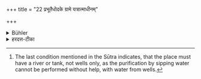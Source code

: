+++
title = "22 प्रभूतैधोदके ग्रामे यत्रात्माधीनम्"

+++

<details><summary>Bühler</summary>

22. It is lawful for a Brāhmaṇa to dwell in a village, where there is plenty of fuel and water, (and) where he may perform the rites of purification by himself. [^15] 


[^15]:  The last condition mentioned in the Sūtra indicates, that the place must have a river or tank, not wells only, as the purification by sipping water cannot be performed without help, with water from wells.
</details>

<details><summary>हरदत्त-टीका</summary>

## सूत्रम्
प्रभूतैधोदके ग्राम यत्राऽऽत्माधीनं प्रयमणं तत्र वासो धार्म्यो ब्राह्मणस्य ॥ २१॥  
### टिप्पनी
प्रभूतं एधः उदकं च यस्मिन् ग्रामे तत्र वासो धार्म्यः धर्म्यः । अत्रापि न सर्वत्र । किं तर्हि ? यत्रात्माधीन प्रयमणं प्रायत्यं मूत्रपुरीषप्रक्षालनादीनि यत्रात्माधीनानि तत्र । यत्र तु कूपेष्वेवोदकं तत्र बहुकूपेऽपि न वस्तव्यम् । ब्राह्मणग्रहणाद्वर्णान्तरस्य न दोषः । ग्रामग्रहणादेवंभूतेषु घोषादिश्वपि न वस्तव्यम् ॥ २२ ॥
</details>
